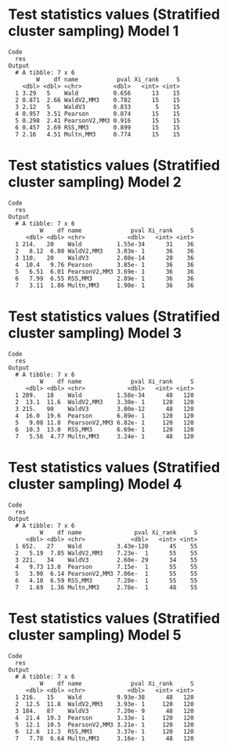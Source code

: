 # Test statistics values (Stratified cluster sampling) Model 1

    Code
      res
    Output
      # A tibble: 7 x 6
            W    df name           pval Xi_rank     S
        <dbl> <dbl> <chr>         <dbl>   <int> <int>
      1 3.29   5    Wald          0.656      13    15
      2 0.871  2.66 WaldV2,MM3    0.782      15    15
      3 2.12   5    WaldV3        0.833       5    15
      4 0.957  3.51 Pearson       0.874      15    15
      5 0.298  2.41 PearsonV2,MM3 0.916      15    15
      6 0.457  2.69 RSS,MM3       0.899      15    15
      7 2.16   4.51 Multn,MM3     0.774      15    15

# Test statistics values (Stratified cluster sampling) Model 2

    Code
      res
    Output
      # A tibble: 7 x 6
             W    df name              pval Xi_rank     S
         <dbl> <dbl> <chr>            <dbl>   <int> <int>
      1 214.   20    Wald          1.55e-34      31    36
      2   8.12  6.80 WaldV2,MM3    3.03e- 1      36    36
      3 110.   20    WaldV3        2.08e-14      20    36
      4  10.4   9.76 Pearson       3.85e- 1      36    36
      5   6.51  6.01 PearsonV2,MM3 3.69e- 1      36    36
      6   7.99  6.55 RSS,MM3       2.89e- 1      36    36
      7   3.11  1.86 Multn,MM3     1.90e- 1      36    36

# Test statistics values (Stratified cluster sampling) Model 3

    Code
      res
    Output
      # A tibble: 7 x 6
             W    df name              pval Xi_rank     S
         <dbl> <dbl> <chr>            <dbl>   <int> <int>
      1 209.   18    Wald          1.58e-34      48   120
      2  13.1  11.6  WaldV2,MM3    3.30e- 1     120   120
      3 215.   90    WaldV3        3.00e-12      48   120
      4  16.0  19.6  Pearson       6.89e- 1     120   120
      5   9.08 11.8  PearsonV2,MM3 6.82e- 1     120   120
      6  10.3  13.0  RSS,MM3       6.69e- 1     120   120
      7   5.56  4.77 Multn,MM3     3.24e- 1      48   120

# Test statistics values (Stratified cluster sampling) Model 4

    Code
      res
    Output
      # A tibble: 7 x 6
             W    df name               pval Xi_rank     S
         <dbl> <dbl> <chr>             <dbl>   <int> <int>
      1 652.   27    Wald          3.43e-120      45    55
      2   5.19  7.85 WaldV2,MM3    7.23e-  1      55    55
      3 221.   34    WaldV3        2.60e- 29      34    55
      4   9.73 13.0  Pearson       7.15e-  1      55    55
      5   3.90  6.14 PearsonV2,MM3 7.06e-  1      55    55
      6   4.10  6.59 RSS,MM3       7.28e-  1      55    55
      7   1.69  1.36 Multn,MM3     2.78e-  1      48    55

# Test statistics values (Stratified cluster sampling) Model 5

    Code
      res
    Output
      # A tibble: 7 x 6
             W    df name              pval Xi_rank     S
         <dbl> <dbl> <chr>            <dbl>   <int> <int>
      1 216.   15    Wald          9.93e-38      48   120
      2  12.5  11.8  WaldV2,MM3    3.93e- 1     120   120
      3 184.   87    WaldV3        7.20e- 9      48   120
      4  21.4  19.3  Pearson       3.33e- 1     120   120
      5  12.1  10.5  PearsonV2,MM3 3.21e- 1     120   120
      6  12.6  11.3  RSS,MM3       3.37e- 1     120   120
      7   7.78  6.64 Multn,MM3     3.16e- 1      48   120

